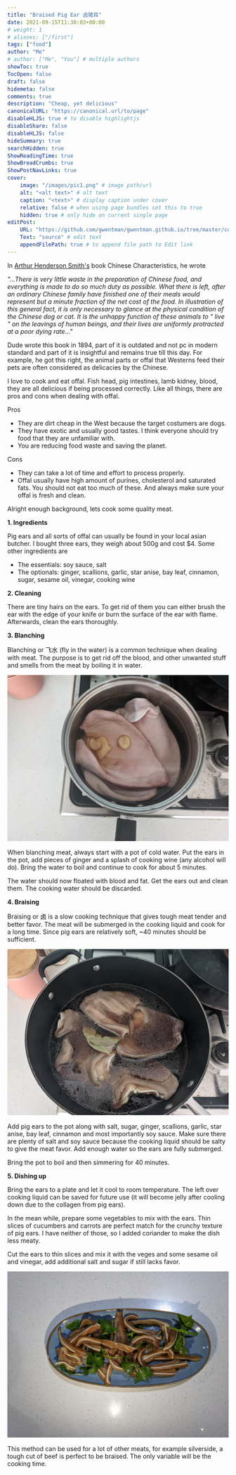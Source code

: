 ```yaml
---
title: "Braised Pig Ear 卤猪耳"
date: 2021-09-15T11:30:03+00:00
# weight: 1
# aliases: ["/first"]
tags: ["food"]
author: "Me"
# author: ["Me", "You"] # multiple authors
showToc: true
TocOpen: false
draft: false
hidemeta: false
comments: true
description: "Cheap, yet delicious"
canonicalURL: "https://canonical.url/to/page"
disableHLJS: true # to disable highlightjs
disableShare: false
disableHLJS: false
hideSummary: true
searchHidden: true
ShowReadingTime: true
ShowBreadCrumbs: true
ShowPostNavLinks: true
cover:
    image: "/images/pic1.png" # image path/url
    alt: "<alt text>" # alt text
    caption: "<text>" # display caption under cover
    relative: false # when using page bundles set this to true
    hidden: true # only hide on current single page
editPost:
    URL: "https://github.com/gwentman/gwentman.github.io/tree/master/content"
    Text: "source" # edit text
    appendFilePath: true # to append file path to Edit link
---
```


In [Arthur Henderson Smith's](https://en.wikipedia.org/wiki/Arthur_Henderson_Smith) book Chinese Characteristics, he wrote

*"...There is very little waste in the preparation of Chinese food, and everything is made to do so much duty as possible. What there is left, after an ordinary Chinese family have finished one of their meals would represent but a minute fraction of the net cost of the food. In illustration of this general fact, it is only necessary to glance at the physical condition of the Chinese dog or cat. It is the unhappy function of these animals to " live " on the leavings of human beings, and their lives are uniformly protracted at a poor dying rate..."*

Dude wrote this book in 1894, part of it is outdated and not pc in modern standard and part of it is insightful and remains true till this day. For example, he got this right, the animal parts or offal that Westerns feed their pets are often considered as delicacies by the Chinese.

I love to cook and eat offal. Fish head, pig intestines, lamb kidney, blood, they are all delicious if being processed correctly. Like all things, there are pros and cons when dealing with offal.

Pros
- They are dirt cheap in the West because the target costumers are dogs.
- They have exotic and usually good tastes. I think everyone should try food that they are unfamiliar with.
- You are reducing food waste and saving the planet.

Cons
- They can take a lot of time and effort to process properly.
- Offal usually have high amount of purines, cholesterol and saturated fats. You should not eat too much of these. And always make sure your offal is fresh and clean.

Alright enough background, lets cook some quality meat.

**1. Ingredients**

Pig ears and all sorts of offal can usually be found in your local asian butcher. I bought three ears, they weigh about 500g and cost $4. Some other ingredients are
- The essentials: soy sauce, salt
- The optionals: ginger, scallions, garlic, star anise, bay leaf, cinnamon, sugar, sesame oil, vinegar, cooking wine

**2. Cleaning**

 There are tiny hairs on the ears. To get rid of them you can either brush the ear with the edge of your knife or burn the surface of the ear with flame. Afterwards, clean the ears thoroughly.

**3. Blanching**

 Blanching or 飞水 (fly in the water) is a common technique when dealing with meat. The purpose is to get rid off the blood, and other unwanted stuff and smells from the meat by boiling it in water.

![blanching](/images/ear1.jpg "Prepare to blanch")

 When blanching meat, always start with a pot of cold water. Put the ears in the pot, add pieces of ginger and a splash of cooking wine (any alcohol will do). Bring the water to boil and continue to cook for about 5 minutes.

 The water should now floated with blood and fat. Get the ears out and clean them. The cooking water should be discarded.

 **4. Braising**

 Braising or 卤 is a slow cooking technique that gives tough meat tender and better favor. The meat will be submerged in the cooking liquid and cook for a long time. Since pig ears are relatively soft, ~40 minutes should be sufficient.   

![Braising](/images/ear2.jpg "Prepare to braise")

 Add pig ears to the pot along with salt, sugar, ginger, scallions, garlic, star anise, bay leaf, cinnamon and most importantly soy sauce. Make sure there are plenty of salt and soy sauce because the cooking liquid should be salty to give the meat favor. Add enough water so the ears are fully submerged.

 Bring the pot to boil and then simmering for 40 minutes.

 **5. Dishing up**

 Bring the ears to a plate and let it cool to room temperature. The left over cooking liquid can be saved for future use (it will become jelly after cooling down due to the collagen from pig ears).

 In the mean while, prepare some vegetables to mix with the ears. Thin slices of cucumbers and carrots are perfect match for the crunchy texture of pig ears. I have neither of those, so I added coriander to make the dish less meaty. 

 Cut the ears to thin slices and mix it with the veges and some sesame oil and vinegar, add additional salt and sugar if still lacks favor.

![Example image](/images/pic1.png)

This method can be used for a lot of other meats, for example silverside, a tough cut of beef is perfect to be braised. The only variable will be the cooking time.
